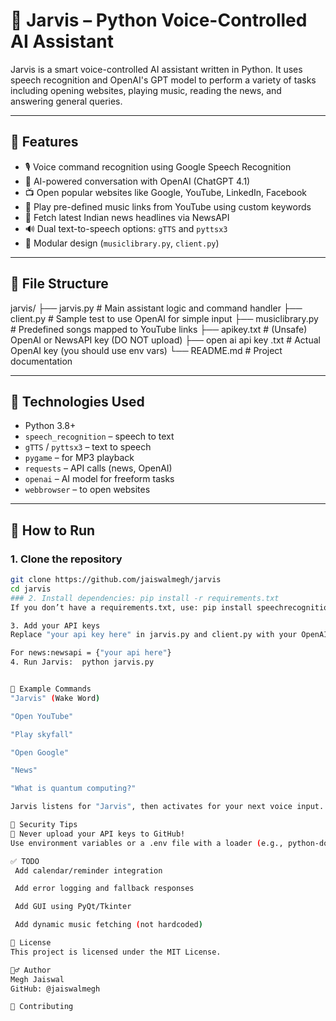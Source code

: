 # 🤖 Jarvis – Python Voice-Controlled AI Assistant

Jarvis is a smart voice-controlled AI assistant written in Python. It uses speech recognition and OpenAI's GPT model to perform a variety of tasks including opening websites, playing music, reading the news, and answering general queries.

---

## 🎯 Features

- 🎙 Voice command recognition using Google Speech Recognition
- 🧠 AI-powered conversation with OpenAI (ChatGPT 4.1)
- 📺 Open popular websites like Google, YouTube, LinkedIn, Facebook
- 🎵 Play pre-defined music links from YouTube using custom keywords
- 📰 Fetch latest Indian news headlines via NewsAPI
- 🔊 Dual text-to-speech options: `gTTS` and `pyttsx3`
- 🧩 Modular design (`musiclibrary.py`, `client.py`)

---

## 📁 File Structure

jarvis/
├── jarvis.py # Main assistant logic and command handler
├── client.py # Sample test to use OpenAI for simple input
├── musiclibrary.py # Predefined songs mapped to YouTube links
├── apikey.txt # (Unsafe) OpenAI or NewsAPI key (DO NOT upload)
├── open ai api key .txt # Actual OpenAI key (you should use env vars)
└── README.md # Project documentation


---

## 🧠 Technologies Used

- Python 3.8+
- `speech_recognition` – speech to text
- `gTTS` / `pyttsx3` – text to speech
- `pygame` – for MP3 playback
- `requests` – API calls (news, OpenAI)
- `openai` – AI model for freeform tasks
- `webbrowser` – to open websites

---

## 🚀 How to Run

### 1. Clone the repository
```bash
git clone https://github.com/jaiswalmegh/jarvis
cd jarvis
### 2. Install dependencies: pip install -r requirements.txt
If you don’t have a requirements.txt, use: pip install speechrecognition pyttsx3 gtts pygame openai requests

3. Add your API keys
Replace "your api key here" in jarvis.py and client.py with your OpenAI key.

For news:newsapi = {"your api here"}
4. Run Jarvis:  python jarvis.py


🎵 Example Commands
"Jarvis" (Wake Word)

"Open YouTube"

"Play skyfall"

"Open Google"

"News"

"What is quantum computing?"

Jarvis listens for "Jarvis", then activates for your next voice input.

🔐 Security Tips
🚫 Never upload your API keys to GitHub!
Use environment variables or a .env file with a loader (e.g., python-dotenv).

✅ TODO
 Add calendar/reminder integration

 Add error logging and fallback responses

 Add GUI using PyQt/Tkinter

 Add dynamic music fetching (not hardcoded)

📃 License
This project is licensed under the MIT License.

🙋‍♂️ Author
Megh Jaiswal
GitHub: @jaiswalmegh

🤝 Contributing

